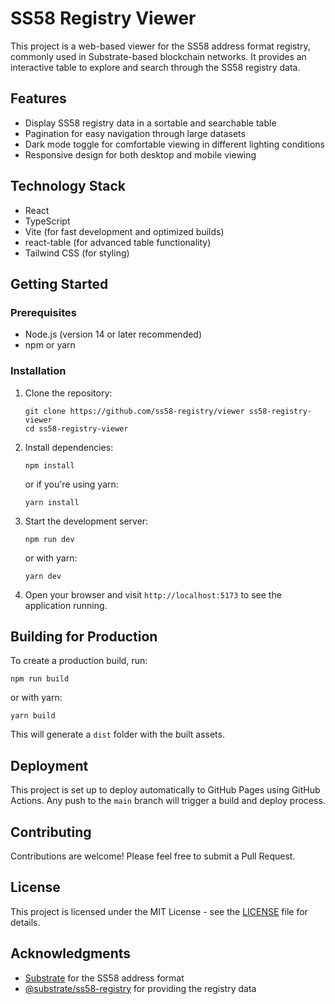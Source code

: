 # SS58 Registry Viewer

This project is a web-based viewer for the SS58 address format registry, commonly used in Substrate-based blockchain networks. It provides an interactive table to explore and search through the SS58 registry data.

## Features

- Display SS58 registry data in a sortable and searchable table
- Pagination for easy navigation through large datasets
- Dark mode toggle for comfortable viewing in different lighting conditions
- Responsive design for both desktop and mobile viewing

## Technology Stack

- React
- TypeScript
- Vite (for fast development and optimized builds)
- react-table (for advanced table functionality)
- Tailwind CSS (for styling)

## Getting Started

### Prerequisites

- Node.js (version 14 or later recommended)
- npm or yarn

### Installation

1. Clone the repository:
   ```
   git clone https://github.com/ss58-registry/viewer ss58-registry-viewer
   cd ss58-registry-viewer
   ```

2. Install dependencies:
   ```
   npm install
   ```
   or if you're using yarn:
   ```
   yarn install
   ```

3. Start the development server:
   ```
   npm run dev
   ```
   or with yarn:
   ```
   yarn dev
   ```

4. Open your browser and visit `http://localhost:5173` to see the application running.

## Building for Production

To create a production build, run:

```
npm run build
```
or with yarn:
```
yarn build
```

This will generate a `dist` folder with the built assets.

## Deployment

This project is set up to deploy automatically to GitHub Pages using GitHub Actions. Any push to the `main` branch will trigger a build and deploy process.

## Contributing

Contributions are welcome! Please feel free to submit a Pull Request.

## License

This project is licensed under the MIT License - see the [LICENSE](LICENSE) file for details.

## Acknowledgments

- [Substrate](https://substrate.io/) for the SS58 address format
- [@substrate/ss58-registry](https://github.com/paritytech/ss58-registry) for providing the registry data